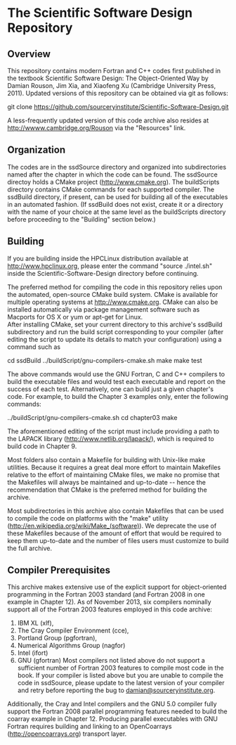 The Scientific Software Design Repository
=========================================

Overview
--------
This repository contains modern Fortran  and C++ codes first published in the textbook 
Scientific Software Design: The Object-Oriented Way by Damian Rouson, Jim Xia, and
Xiaofeng Xu (Cambridge University Press, 2011).  Updated versions of this repository
can be obtained via git as follows:

  git clone https://github.com/sourceryinstitute/Scientific-Software-Design.git

A less-frequently updated version of this code archive also resides at 
http://wwww.cambridge.org/Rouson via the "Resources" link.

Organization
------------
The codes are in the ssdSource directory and organized into subdirectories named 
after the chapter in which the code can be found.  The ssdSource directoy holds a 
CMake project (http://www.cmake.org). The buildScripts directory contains CMake 
commands for each supported compiler.  The ssdBuild directory, if present, can be 
used for building all of the executables in an automated fashion.  (If ssdBuild 
does not exist, create it or a directory with the name of your choice at the same 
level as the buildScripts directory before proceeding to the "Building" section 
below.)

Building
--------
If you are building inside the HPCLinux distribution available at 
http://www.hpclinux.org, please enter the command "source ./intel.sh" inside the
Scientific-Software-Design directory before continuing.

The preferred method for compiling the code in this repository relies upon the 
automated, open-source CMake build system.  CMake is available for multiple operating
systems at http://www.cmake.org.  CMake can also be installed automatically via 
package management software such as Macports for OS X or yum or apt-get for Linux.  
After installing CMake, set your current directory to this archive's ssdBuild 
subdirectory and run the build script corresponding to your compiler (after editing 
the script to update its details to match your configuration) using a command such as

cd ssdBuild
../buildScript/gnu-compilers-cmake.sh
make
make test

The above commands would use the GNU Fortran, C and C++ compilers to build the 
executable files and would test each executable and report on the success of each 
test.  Alternatively, one can build just a given chapter's code.  For example, to
build the Chapter 3 examples only, enter the following commands:

../buildScript/gnu-compilers-cmake.sh
cd chapter03
make

The aforementioned editing of the script must include providing a path to the LAPACK
library (http://www.netlib.org/lapack/), which is required to build code in Chapter 9.

Most folders also contain a Makefile for building with Unix-like make utilities.
Because it requires a great deal more effort to maintain Makefiles relative to the 
effort of maintaining CMake files, we make no promise that the Makefiles will always
be maintained and up-to-date -- hence the recommendation that CMake is the preferred
method for building the archive.

Most subdirectories in this archive also contain Makefiles that can be used to compile
the code on platforms with the "make" utility 
(http://en.wikipedia.org/wiki/Make_(software)).  We deprecate the use of these 
Makefiles because of the amount of effort that would be required to keep them 
up-to-date and the number of files users must customize to build the full archive.  

Compiler Prerequisites
----------------------
This archive makes extensive use of the explicit support for object-oriented 
programming in the Fortran 2003 standard (and Fortran 2008 in one example in Chapter
12).  As of November 2013, six compilers nominally support all of the Fortran 2003
features employed in this code archive:
  1. IBM XL (xlf),
  2. The Cray Compiler Environment (cce),
  3. Portland Group (pgfortran),
  4. Numerical Algorithms Group (nagfor)
  5. Intel (ifort)
  6. GNU (gfortran)
Most compilers not listed above do not support a sufficient number of Fortran 2003
features to compile most code in the book.  If your compiler is listed above but you
are unable to compile the code in ssdSource, please update to the latest version of
your compiler and retry before reporting the bug to damian@sourceryinstitute.org.

Additionally, the Cray and Intel compilers and the GNU 5.0 compiler fully support the 
Fortran 2008 parallel programming features needed to build the coarray example in 
Chapter 12.  Producing parallel executables with GNU Fortran requires building and
linking to an OpenCoarrays (http://opencoarrays.org) transport layer.
